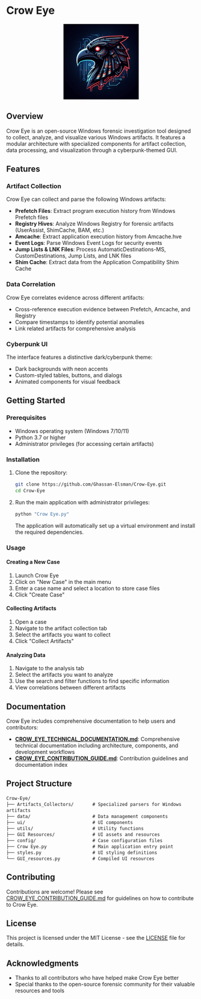 # Crow Eye

<p align="center">
  <img src="GUI Resources/CrowEye.jpg" alt="Crow Eye Logo" width="200"/>
</p>

## Overview

Crow Eye is an open-source Windows forensic investigation tool designed to collect, analyze, and visualize various Windows artifacts. It features a modular architecture with specialized components for artifact collection, data processing, and visualization through a cyberpunk-themed GUI.

## Features

### Artifact Collection

Crow Eye can collect and parse the following Windows artifacts:

- **Prefetch Files**: Extract program execution history from Windows Prefetch files
- **Registry Hives**: Analyze Windows Registry for forensic artifacts (UserAssist, ShimCache, BAM, etc.)
- **Amcache**: Extract application execution history from Amcache.hve
- **Event Logs**: Parse Windows Event Logs for security events
- **Jump Lists & LNK Files**: Process AutomaticDestinations-MS, CustomDestinations, Jump Lists, and LNK files
- **Shim Cache**: Extract data from the Application Compatibility Shim Cache

### Data Correlation

Crow Eye correlates evidence across different artifacts:

- Cross-reference execution evidence between Prefetch, Amcache, and Registry
- Compare timestamps to identify potential anomalies
- Link related artifacts for comprehensive analysis

### Cyberpunk UI

The interface features a distinctive dark/cyberpunk theme:

- Dark backgrounds with neon accents
- Custom-styled tables, buttons, and dialogs
- Animated components for visual feedback

## Getting Started

### Prerequisites

- Windows operating system (Windows 7/10/11)
- Python 3.7 or higher
- Administrator privileges (for accessing certain artifacts)

### Installation

1. Clone the repository:
   ```bash
   git clone https://github.com/Ghassan-Elsman/Crow-Eye.git
   cd Crow-Eye
   ```

2. Run the main application with administrator privileges:
   ```bash
   python "Crow Eye.py"
   ```

   The application will automatically set up a virtual environment and install the required dependencies.

### Usage

#### Creating a New Case

1. Launch Crow Eye
2. Click on "New Case" in the main menu
3. Enter a case name and select a location to store case files
4. Click "Create Case"

#### Collecting Artifacts

1. Open a case
2. Navigate to the artifact collection tab
3. Select the artifacts you want to collect
4. Click "Collect Artifacts"

#### Analyzing Data

1. Navigate to the analysis tab
2. Select the artifacts you want to analyze
3. Use the search and filter functions to find specific information
4. View correlations between different artifacts

## Documentation

Crow Eye includes comprehensive documentation to help users and contributors:

- **[CROW_EYE_TECHNICAL_DOCUMENTATION.md](CROW_EYE_TECHNICAL_DOCUMENTATION.md)**: Comprehensive technical documentation including architecture, components, and development workflows
- **[CROW_EYE_CONTRIBUTION_GUIDE.md](CROW_EYE_CONTRIBUTION_GUIDE.md)**: Contribution guidelines and documentation index

## Project Structure

```
Crow-Eye/
├── Artifacts_Collectors/       # Specialized parsers for Windows artifacts
├── data/                       # Data management components
├── ui/                         # UI components
├── utils/                      # Utility functions
├── GUI Resources/              # UI assets and resources
├── config/                     # Case configuration files
├── Crow Eye.py                 # Main application entry point
├── styles.py                   # UI styling definitions
└── GUI_resources.py            # Compiled UI resources
```

## Contributing

Contributions are welcome! Please see [CROW_EYE_CONTRIBUTION_GUIDE.md](CROW_EYE_CONTRIBUTION_GUIDE.md) for guidelines on how to contribute to Crow Eye.

## License

This project is licensed under the MIT License - see the [LICENSE](LICENSE) file for details.

## Acknowledgments

- Thanks to all contributors who have helped make Crow Eye better
- Special thanks to the open-source forensic community for their valuable resources and tools
